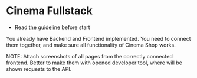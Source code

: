# Cinema Fullstack

- Read [the guideline](https://github.com/mate-academy/py-task-guideline/blob/main/README.md) before start



You already have Backend and Frontend implemented.
You need to connect them together, and make sure all functionality of Cinema Shop works.

NOTE: Attach screenshots of all pages from the correctly connected frontend. Better to make them with opened developer tool, where will be shown requests to the API.

